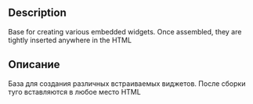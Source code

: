 ## Description

Base for creating various embedded widgets. Once assembled, they are tightly inserted anywhere in the HTML 

## Описание

База для создания различных встраиваемых виджетов. После сборки туго вставляются в любое место HTML

